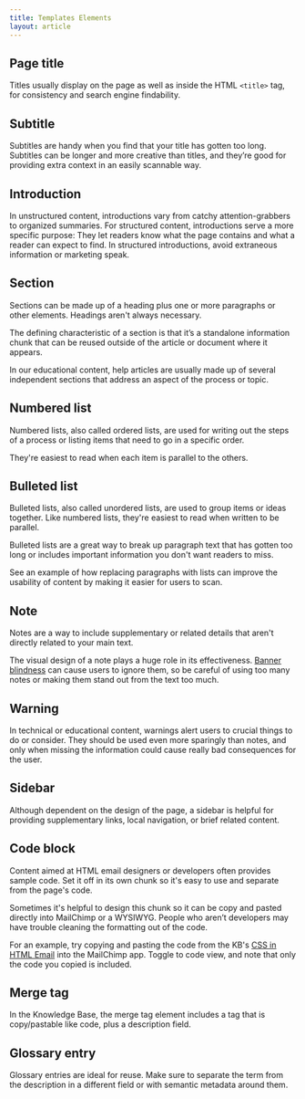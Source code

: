 ```yaml
---
title: Templates Elements
layout: article
---
```


## Page title

Titles usually display on the page as well as inside the HTML `<title>` tag, for consistency and search engine findability.

## Subtitle

Subtitles are handy when you find that your title has gotten too long. Subtitles can be longer and more creative than titles, and they’re good for providing extra context in an easily scannable way.

## Introduction

In unstructured content, introductions vary from catchy attention-grabbers to organized summaries. For structured content, introductions serve a more specific purpose: They let readers know what the page contains and what a reader can expect to find. In structured introductions, avoid extraneous information or marketing speak.

## Section

Sections can be made up of a heading plus one or more paragraphs or other elements. Headings aren't always necessary.

The defining characteristic of a section is that it’s a standalone information chunk that can be reused outside of the article or document where it appears.

In our educational content, help articles are usually made up of several independent sections that address an aspect of the process or topic.

## Numbered list

Numbered lists, also called ordered lists, are used for writing out the steps of a process or listing items that need to go in a specific order.

They're easiest to read when each item is parallel to the others.

## Bulleted list

Bulleted lists, also called unordered lists, are used to group items or ideas together. Like numbered lists, they're easiest to read when written to be parallel.

Bulleted lists are a great way to break up paragraph text that has gotten too long or includes important information you don't want readers to miss.

See an example of how replacing paragraphs with lists can improve the usability of content by making it easier for users to scan.

## Note

Notes are a way to include supplementary or related details that aren't directly related to your main text.

The visual design of a note plays a huge role in its effectiveness. [Banner blindness](https://en.wikipedia.org/wiki/Banner_blindness) can cause users to ignore them, so be careful of using too many notes or making them stand out from the text too much.

## Warning

In technical or educational content, warnings alert users to crucial things to do or consider. They should be used even more sparingly than notes, and only when missing the information could cause really bad consequences for the user.

## Sidebar

Although dependent on the design of the page, a sidebar is helpful for providing supplementary links, local navigation, or brief related content.

## Code block

Content aimed at HTML email designers or developers often provides sample code. Set it off in its own chunk so it's easy to use and separate from the page's code.

Sometimes it's helpful to design this chunk so it can be copy and pasted directly into MailChimp or a WYSIWYG. People who aren’t developers may have trouble cleaning the formatting out of the code.

For an example, try copying and pasting the code from the KB's [CSS in HTML Email](http://kb.mailchimp.com/campaigns/ways-to-build/css-in-html-email) into the MailChimp app. Toggle to code view, and note that only the code you copied is included.

## Merge tag

In the Knowledge Base, the merge tag element includes a tag that is copy/pastable like code, plus a description field.

## Glossary entry

Glossary entries are ideal for reuse. Make sure to separate the term from the description in a different field or with semantic metadata around them.

